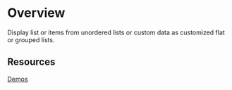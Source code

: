 # Overview

Display list or items from unordered lists or custom data as customized flat or grouped lists.

## Resources
[Demos](http://ej2.syncfusion.com/demos/#/listview/default.html)  

